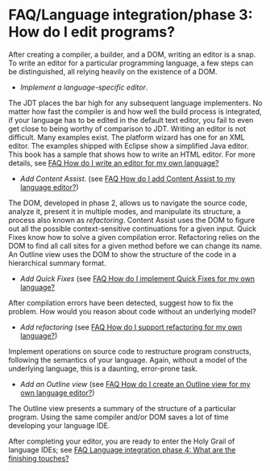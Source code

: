 FAQ/Language integration/phase 3: How do I edit programs?
=========================================================

After creating a compiler, a builder, and a DOM, writing an editor is a snap. To write an editor for a particular programming language, a few steps can be distinguished, all relying heavily on the existence of a DOM.

*   _Implement a language-specific editor_.

The JDT places the bar high for any subsequent language implementers. No matter how fast the compiler is and how well the build process is integrated, if your language has to be edited in the default text editor, you fail to even get close to being worthy of comparison to JDT. Writing an editor is not difficult. Many examples exist. The platform wizard has one for an XML editor. The examples shipped with Eclipse show a simplified Java editor. This book has a sample that shows how to write an HTML editor. For more details, see [FAQ How do I write an editor for my own language?](./FAQ_How_do_I_write_an_editor_for_my_own_language.md "FAQ How do I write an editor for my own language?")

*   _Add Content Assist_. (see [FAQ How do I add Content Assist to my language editor?](./FAQ_How_do_I_add_Content_Assist_to_my_language_editor.md "FAQ How do I add Content Assist to my language editor?"))

The DOM, developed in phase 2, allows us to navigate the source code, analyze it, present it in multiple modes, and manipulate its structure, a process also known as _refactoring_. Content Assist uses the DOM to figure out all the possible context-sensitive continuations for a given input. Quick Fixes know how to solve a given compilation error. Refactoring relies on the DOM to find all call sites for a given method before we can change its name. An Outline view uses the DOM to show the structure of the code in a hierarchical summary format.

*   _Add Quick Fixes_ (see [FAQ How do I implement Quick Fixes for my own language?](./FAQ_How_do_I_implement_Quick_Fixes_for_my_own_language.md "FAQ How do I implement Quick Fixes for my own language?")

After compilation errors have been detected, suggest how to fix the problem. How would you reason about code without an underlying model?

*   _Add refactoring_ (see [FAQ How do I support refactoring for my own language?](./FAQ_How_do_I_support_refactoring_for_my_own_language.md "FAQ How do I support refactoring for my own language?"))

Implement operations on source code to restructure program constructs, following the semantics of your language. Again, without a model of the underlying language, this is a daunting, error-prone task.

*   _Add an Outline view_ (see [FAQ How do I create an Outline view for my own language editor?](./FAQ_How_do_I_create_an_Outline_view_for_my_own_language_editor.md "FAQ How do I create an Outline view for my own language editor?"))

The Outline view presents a summary of the structure of a particular program. Using the same compiler and/or DOM saves a lot of time developing your language IDE.
  

After completing your editor, you are ready to enter the Holy Grail of language IDEs; see [FAQ Language integration phase 4: What are the finishing touches?](./FAQ_Language_integration_phase_4_What_are_the_finishing_touches.md "FAQ Language integration phase 4: What are the finishing touches?")

